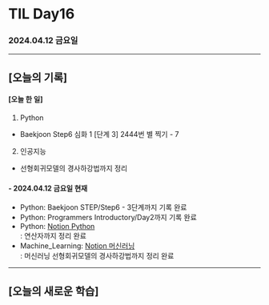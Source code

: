 # TIL Day16
### 2024.04.12 금요일

---

## [오늘의 기록]

#### [오늘 한 일]
1. Python
- Baekjoon Step6 심화 1 [단계 3] 2444번 별 찍기 - 7
2. 인공지능
- 선형회귀모델의 경사하강법까지 정리

#### - 2024.04.12 금요일 현재
- Python: Baekjoon STEP/Step6 - 3단계까지 기록 완료
- Python: Programmers Introductory/Day2까지 기록 완료  
- Python: [Notion Python](https://handsome-umbrella-c52.notion.site/Python-6d76c849802f40adb35ca7366565e1e8?pvs=4)  
: 연산자까지 정리 완료
- Machine_Learning: [Notion 머신러닝](https://handsome-umbrella-c52.notion.site/a887c58b105a44d287c8f5d045e56f4e?pvs=4)  
: 머신러닝 선형회귀모델의 경사하강법까지 정리 완료

---
## [오늘의 새로운 학습]